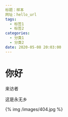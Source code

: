 ```yaml
---
标题：样本
网址：hello_url
tags:
  - 标签1
  - 标签2
categories:
  - 分类1
  - 分类2
date: 2020-05-08 20:03:00
---
```

# 你好
来访者

<!-- more -->
这是永无乡

{% img /images/404.jpg %}
